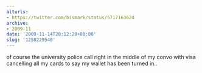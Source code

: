 ```yaml
---
alturls:
- https://twitter.com/bismark/status/5717163624
archive:
- 2009-11
date: '2009-11-14T20:12:20+00:00'
slug: '1258229540'
---
```


of course the university police call right in the middle of my convo with visa cancelling all my cards to say my wallet has been turned in..

